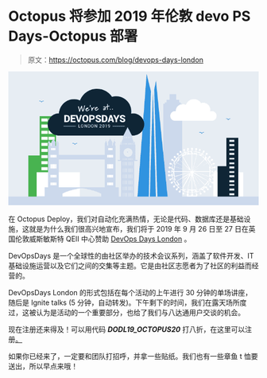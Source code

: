 # Octopus 将参加 2019 年伦敦 devo PS Days-Octopus 部署

> 原文：<https://octopus.com/blog/devops-days-london>

[![Octopus Deploy at DevOps Days London illustration](img/64f0d3b9c367b7b48ec9412482f0c4ef.png)](#)

在 Octopus Deploy，我们对自动化充满热情，无论是代码、数据库还是基础设施，这就是为什么我们很高兴地宣布，我们将于 2019 年 9 月 26 日至 27 日在英国伦敦威斯敏斯特 QEII 中心赞助 [DevOps Days London](https://devopsdays.org/events/2019-london/welcome/) 。

DevOpsDays 是一个全球性的由社区举办的技术会议系列，涵盖了软件开发、IT 基础设施运营以及它们之间的交集等主题。它是由社区志愿者为了社区的利益而经营的。

DevOpsDays London 的形式包括在每个活动的上午进行 30 分钟的单场讲座，随后是 Ignite talks (5 分钟，自动转发)。下午剩下的时间，我们在露天场所度过，这被认为是活动的一个重要部分，也给了我们与八达通用户交谈的机会。

现在注册还来得及！可以用代码 ***DODL19_OCTOPUS20*** 打八折，在这里可以注册[。](https://devopsdays.org/events/2019-london/registration/)

如果你已经来了，一定要和团队打招呼，并拿一些贴纸。我们也有一些章鱼 t 恤要送出，所以早点来哦！